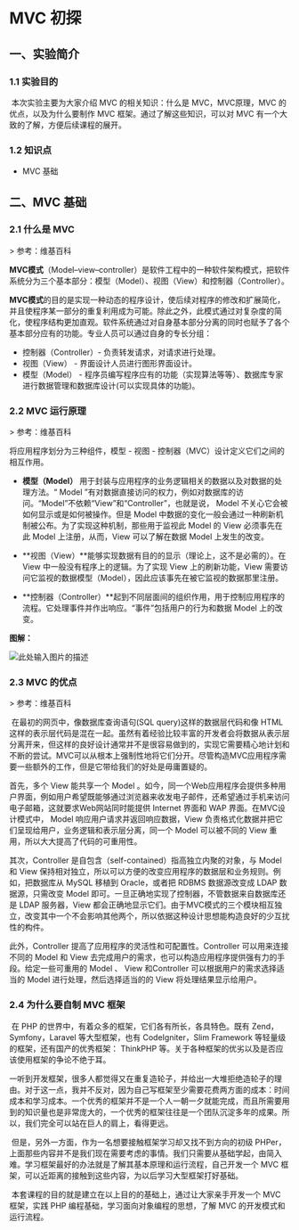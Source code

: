 # MVC 初探

## 一、实验简介

### 1.1 实验目的

​	本次实验主要为大家介绍 MVC 的相关知识：什么是 MVC，MVC原理，MVC 的优点，以及为什么要制作 MVC 框架。通过了解这些知识，可以对 MVC 有一个大致的了解，方便后续课程的展开。

### 1.2 知识点

* MVC 基础

## 二、MVC 基础

### 2.1 什么是 MVC 

&gt;  参考：维基百科

​	**MVC模式**（Model–view–controller）是软件工程中的一种软件架构模式，把软件系统分为三个基本部分：模型（Model）、视图（View）和控制器（Controller）。

**MVC模式**的目的是实现一种动态的程序设计，使后续对程序的修改和扩展简化，并且使程序某一部分的重复利用成为可能。除此之外，此模式通过对复杂度的简化，使程序结构更加直观。软件系统通过对自身基本部分分离的同时也赋予了各个基本部分应有的功能。专业人员可以通过自身的专长分组：

- 控制器（Controller）- 负责转发请求，对请求进行处理。
- 视图（View） - 界面设计人员进行图形界面设计。
- 模型（Model） - 程序员编写程序应有的功能（实现算法等等）、数据库专家进行数据管理和数据库设计(可以实现具体的功能)。


### 2.2 MVC 运行原理

&gt; 参考：维基百科

将应用程序划分为三种组件，模型 - 视图 - 控制器（MVC）设计定义它们之间的相互作用。

- **模型（Model）** 用于封装与应用程序的业务逻辑相关的数据以及对数据的处理方法。“ Model ”有对数据直接访问的权力，例如对数据库的访问。“Model”不依赖“View”和“Controller”，也就是说， Model 不关心它会被如何显示或是如何被操作。但是 Model 中数据的变化一般会通过一种刷新机制被公布。为了实现这种机制，那些用于监视此 Model 的 View 必须事先在此 Model 上注册，从而，View 可以了解在数据 Model 上发生的改变。


- **视图（View）**能够实现数据有目的的显示（理论上，这不是必需的）。在 View 中一般没有程序上的逻辑。为了实现 View 上的刷新功能，View 需要访问它监视的数据模型（Model），因此应该事先在被它监视的数据那里注册。


- **控制器（Controller）**起到不同层面间的组织作用，用于控制应用程序的流程。它处理事件并作出响应。“事件”包括用户的行为和数据 Model 上的改变。

**图解：**

![此处输入图片的描述](https://dn-anything-about-doc.qbox.me/document-uid108299labid1967timestamp1470811453042.png/wm)



### 2.3 MVC 的优点

&gt; 参考：维基百科

​	在最初的网页中，像数据库查询语句(SQL query)这样的数据层代码和像 HTML 这样的表示层代码是混在一起。虽然有着经验比较丰富的开发者会将数据从表示层分离开来，但这样的良好设计通常并不是很容易做到的，实现它需要精心地计划和不断的尝试。MVC可以从根本上强制性地将它们分开。尽管构造MVC应用程序需要一些额外的工作，但是它带给我们的好处是毋庸置疑的。

首先，多个 View 能共享一个 Model 。如今，同一个Web应用程序会提供多种用户界面，例如用户希望既能够通过浏览器来收发电子邮件，还希望通过手机来访问电子邮箱，这就要求Web网站同时能提供 Internet 界面和 WAP 界面。在MVC设计模式中， Model 响应用户请求并返回响应数据，View 负责格式化数据并把它们呈现给用户，业务逻辑和表示层分离，同一个 Model 可以被不同的 View 重用，所以大大提高了代码的可重用性。

其次，Controller 是自包含（self-contained）指高独立内聚的对象，与 Model 和 View 保持相对独立，所以可以方便的改变应用程序的数据层和业务规则。例如，把数据库从 MySQL 移植到 Oracle，或者把 RDBMS 数据源改变成 LDAP 数据源，只需改变 Model 即可。一旦正确地实现了控制器，不管数据来自数据库还是 LDAP 服务器，View 都会正确地显示它们。由于MVC模式的三个模块相互独立，改变其中一个不会影响其他两个，所以依据这种设计思想能构造良好的少互扰性的构件。

此外，Controller 提高了应用程序的灵活性和可配置性。Controller 可以用来连接不同的 Model 和 View 去完成用户的需求，也可以构造应用程序提供强有力的手段。给定一些可重用的 Model 、 View 和Controller 可以根据用户的需求选择适当的 Model 进行处理，然后选择适当的的 View 将处理结果显示给用户。

### 2.4 为什么要自制 MVC 框架

​	在 PHP 的世界中，有着众多的框架，它们各有所长，各具特色。既有 Zend，Symfony，Laravel 等大型框架，也有 CodeIgniter，Slim Framework 等轻量级的框架，还有国产的优秀框架： ThinkPHP 等。关于各种框架的优劣以及是否应该使用框架的争论不绝于耳。

​	一听到开发框架，很多人都觉得又在重复造轮子，并给出一大堆拒绝造轮子的理由。对于这一点，我并不反对，因为自己写框架至少需要花费两方面的成本：时间成本和学习成本。一个优秀的框架并不是一个人一朝一夕就能完成，而且所需要用到的知识量也是非常庞大的，一个优秀的框架往往是一个团队沉淀多年的成果。所以，我们完全可以站在巨人的肩上，看得更远。

​	但是，另外一方面，作为一名想要接触框架学习却又找不到方向的初级 PHPer，上面那些内容并不是我们现在需要考虑的事情。我们只需要从基础学起，由简入难。学习框架最好的办法就是了解其基本原理和运行流程，自己开发一个 MVC 框架，可以近距离的接触到这些内容，为以后学习大型框架打好基础。

​	本套课程的目的就是建立在以上目的的基础上，通过让大家亲手开发一个 MVC 框架，实践 PHP 编程基础，学习面向对象编程的思想，了解 MVC 的开发模式和运行流程。